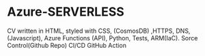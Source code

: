 # Azure-SERVERLESS
CV written in HTML, styled with CSS,  (CosmosDB) ,HTTPS, DNS,  (Javascript),  Azure Functions (API), Python, Tests, ARM(IaC). Sorce Control(Github Repo) CI/CD GitHub Action
